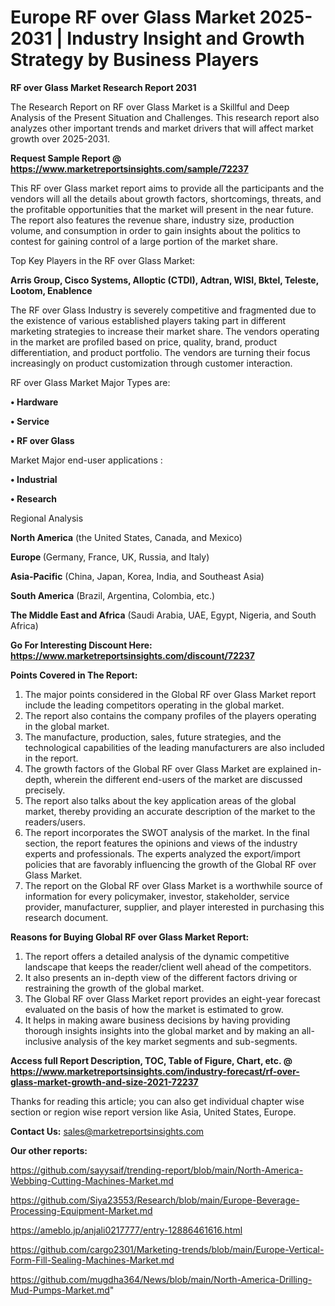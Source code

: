 # Europe RF over Glass Market 2025-2031 | Industry Insight and Growth Strategy by Business Players

<strong>RF over Glass Market Research Report 2031</strong>

The Research Report on RF over Glass Market is a Skillful and Deep Analysis of the Present Situation and Challenges. This research report also analyzes other important trends and market drivers that will affect market growth over 2025-2031.

<strong>Request Sample Report @ <a href=https://www.marketreportsinsights.com/sample/72237>https://www.marketreportsinsights.com/sample/72237</a></strong>

This RF over Glass market report aims to provide all the participants and the vendors will all the details about growth factors, shortcomings, threats, and the profitable opportunities that the market will present in the near future. The report also features the revenue share, industry size, production volume, and consumption in order to gain insights about the politics to contest for gaining control of a large portion of the market share.

Top Key Players in the RF over Glass Market:

<strong>Arris Group, Cisco Systems, Alloptic (CTDI), Adtran, WISI, Bktel, Teleste, Lootom, Enablence</strong>

The RF over Glass Industry is severely competitive and fragmented due to the existence of various established players taking part in different marketing strategies to increase their market share. The vendors operating in the market are profiled based on price, quality, brand, product differentiation, and product portfolio. The vendors are turning their focus increasingly on product customization through customer interaction.

RF over Glass Market Major Types are:

<strong>• Hardware

• Service

• RF over Glass</strong>

Market Major end-user applications :

<strong>• Industrial

• Research</strong>

Regional Analysis

</u><strong><b>North America</b></strong> (the United States, Canada, and Mexico)

<strong><b>Europe </b></strong>(Germany, France, UK, Russia, and Italy)

<strong><b>Asia-Pacific</b></strong> (China, Japan, Korea, India, and Southeast Asia)

<strong><b>South America</b></strong> (Brazil, Argentina, Colombia, etc.)

<strong><b>The Middle East and Africa</b></strong> (Saudi Arabia, UAE, Egypt, Nigeria, and South Africa)

<strong>Go For Interesting Discount Here: <a href=https://www.marketreportsinsights.com/discount/72237>https://www.marketreportsinsights.com/discount/72237</a></strong>

<strong>Points Covered in The Report:</strong>
<ol>
  <li>The major points considered in the Global RF over Glass Market report include the leading competitors operating in the global market.</li>
  <li>The report also contains the company profiles of the players operating in the global market.</li>
  <li>The manufacture, production, sales, future strategies, and the technological capabilities of the leading manufacturers are also included in the report.</li>
  <li>The growth factors of the Global RF over Glass Market are explained in-depth, wherein the different end-users of the market are discussed precisely.</li>
  <li>The report also talks about the key application areas of the global market, thereby providing an accurate description of the market to the readers/users.</li>
  <li>The report incorporates the SWOT analysis of the market. In the final section, the report features the opinions and views of the industry experts and professionals. The experts analyzed the export/import policies that are favorably influencing the growth of the Global RF over Glass Market.</li>
  <li>The report on the Global RF over Glass Market is a worthwhile source of information for every policymaker, investor, stakeholder, service provider, manufacturer, supplier, and player interested in purchasing this research document.</li>
</ol>
<strong>Reasons for Buying Global RF over Glass Market Report:</strong>

<ol>
  <li>The report offers a detailed analysis of the dynamic competitive landscape that keeps the reader/client well ahead of the competitors.</li>
  <li>It also presents an in-depth view of the different factors driving or restraining the growth of the global market.</li>
  <li>The Global RF over Glass Market report provides an eight-year forecast evaluated on the basis of how the market is estimated to grow.</li>
  <li>It helps in making aware business decisions by having providing thorough insights insights into the global market and by making an all-inclusive analysis of the key market segments and sub-segments.</li>
</ol>
<strong>Access full Report Description, TOC, Table of Figure, Chart, etc. @ <a href=https://www.marketreportsinsights.com/industry-forecast/rf-over-glass-market-growth-and-size-2021-72237>https://www.marketreportsinsights.com/industry-forecast/rf-over-glass-market-growth-and-size-2021-72237</a></strong>


Thanks for reading this article; you can also get individual chapter wise section or region wise report version like Asia, United States, Europe.

<strong>Contact Us:</strong>
sales@marketreportsinsights.com

<strong>Our other reports:</strong>

<a href=https://github.com/sayysaif/trending-report/blob/main/North-America-Webbing-Cutting-Machines-Market.md>https://github.com/sayysaif/trending-report/blob/main/North-America-Webbing-Cutting-Machines-Market.md</a>

<a href=https://github.com/Siya23553/Research/blob/main/Europe-Beverage-Processing-Equipment-Market.md>https://github.com/Siya23553/Research/blob/main/Europe-Beverage-Processing-Equipment-Market.md</a>

<a href=https://ameblo.jp/anjali0217777/entry-12886461616.html>https://ameblo.jp/anjali0217777/entry-12886461616.html</a>

<a href=https://github.com/cargo2301/Marketing-trends/blob/main/Europe-Vertical-Form-Fill-Sealing-Machines-Market.md>https://github.com/cargo2301/Marketing-trends/blob/main/Europe-Vertical-Form-Fill-Sealing-Machines-Market.md</a>

<a href=https://github.com/mugdha364/News/blob/main/North-America-Drilling-Mud-Pumps-Market.md>https://github.com/mugdha364/News/blob/main/North-America-Drilling-Mud-Pumps-Market.md</a>"
